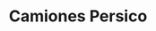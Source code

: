 ---
title: "Camiones Persico"
url: /ciudad-autonoma-de-buenos-aires/camiones-persico/
shop: coche
---